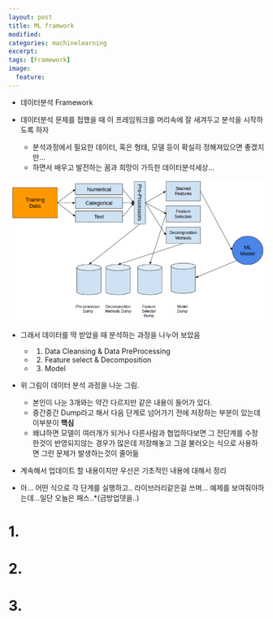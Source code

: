 ```yaml
---
layout: post
title: ML framwork
modified:
categories: machinelearning
excerpt:
tags: [Framework]
image:
  feature:
---
```


- 데이터분석 Framework

- 데이터분석 문제를 접했을 때 이 프레임워크를 머리속에 잘 새겨두고 분석을 시작하도록 하자
  - 분석과정에서 필요한 데이터, 혹은 형태, 모델 등이 확실히 정해져있으면 좋겠지만...
  - 하면서 배우고 발전하는 꿈과 희망이 가득한 데이터분석세상...

![png](/images/frame.png)

- 그래서 데이터를 딱 받았을 때 분석하는 과정을 나누어 보았음
  - 1. Data Cleansing & Data PreProcessing
  - 2. Feature select & Decomposition
  - 3. Model
- 위 그림이 데이터 분석 과정을 나눈 그림.
  - 본인이 나눈 3개와는 약간 다르지만 같은 내용이 들어가 있다.
  - 중간중간 Dump라고 해서 다음 단계로 넘어가기 전에 저장하는 부분이 있는데 이부분이 **핵심**
  - 왜냐하면 모델이 여러개가 되거나 다른사람과 협업하다보면 그 전단계를 수정한것이 반영되지않는 경우가 많은데 저장해놓고 그걸 불러오는 식으로 사용하면 그런 문제가 발생하는것이 줄어듦

- 계속해서 업데이트 할 내용이지만 우선은 기초적인 내용에 대해서 정리

- 아... 어떤 식으로 각 단계를 실행하고.. 라이브러리같은걸 쓰며... 예제를 보여줘야하는데...일단 오늘은 패스..*(금방업뎃을..)

# 1.

# 2.

# 3.

